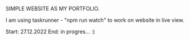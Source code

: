SIMPLE WEBSITE AS MY PORTFOLIO.

I am using taskrunner - "npm run watch" to work on website in live view. 

Start: 27.12.2022 
End: in progres... :)
